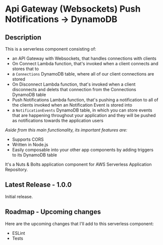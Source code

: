 
# Api Gateway (Websockets) Push Notifications -> DynamoDB

## Description

This is a serverless component consisting of:

- an API Gateway with Websockets, that handles connections with clients
- On Connect Lambda function, that's invoked when a client connects and stores that to
- a `Connections` DynamoDB table, where all of our client connections are stored
- On Disconnect Lambda function, that's invoked when a client disconnects and delets that connection from the Connections DynamoDB table
- Push Notifications Lambda function, that's pushing a notification to all of the clients invoked when an Notification Event is stored into
- a `NotificationEvents` DynamoDB table, in which you can store events that are happening throughout your application and they will be pushed as notifications towards the application users

_Aside from this main functionality, its important features are:_

- Supports CORS
- Written in Node.js
- Easily composable into your other app components by adding triggers to its DynamoDB table

It's a Nuts & Bolts application component for AWS Serverless Application Repository.

## Latest Release - 1.0.0

Initial release.

## Roadmap - Upcoming changes

Here are the upcoming changes that I'll add to this serverless component:

- ESLint
- Tests
